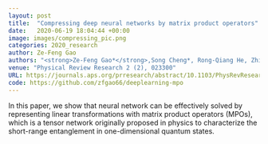 ```yaml
---
layout: post
title:  "Compressing deep neural networks by matrix product operators"
date:   2020-06-19 18:04:44 +00:00
image: images/compressing_pic.png
categories: 2020_research
author: Ze-Feng Gao
authors: "<strong>Ze-Feng Gao*</strong>,Song Cheng*, Rong-Qiang He, Zhi-Yuan Xie#, Hui-Hai Zhao#, Zhong-Yi Lu#, Tao Xiang#"
venue: "Physical Review Research 2 (2), 023300"
URL: https://journals.aps.org/prresearch/abstract/10.1103/PhysRevResearch.2.023300
code: https://github.com/zfgao66/deeplearning-mpo
---
```

In this paper, we show that neural network can be effectively solved by representing linear transformations with matrix product operators (MPOs), which is a tensor network originally proposed in physics to characterize the short-range entanglement in one-dimensional quantum states.